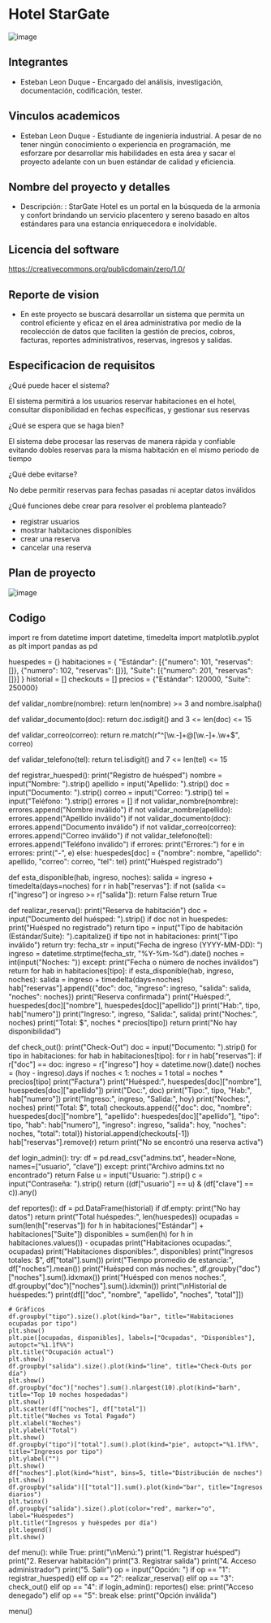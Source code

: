# Hotel StarGate
![image](https://github.com/user-attachments/assets/ff79ecc4-74f1-47f0-bf9a-efc92a83aea7)

## Integrantes
- Esteban Leon Duque - Encargado del análisis, investigación, documentación, codificación, tester.
  
## Vinculos academicos 
- Esteban Leon Duque - Estudiante de ingeniería industrial. A pesar de no tener ningún conocimiento o experiencia en programación, me esforzare por desarrollar mis habilidades en esta área y sacar el proyecto adelante con un buen estándar de calidad y eficiencia.

## Nombre del proyecto y detalles
- Descripción: : StarGate Hotel es un portal en la búsqueda de la armonía y confort brindando un servicio placentero y sereno basado en altos estándares para una estancia enriquecedora e inolvidable.
  
## Licencia del software 
https://creativecommons.org/publicdomain/zero/1.0/

## Reporte de vision
- En este proyecto se buscará desarrollar un sistema que permita un control eficiente y eficaz en el área administrativa por medio de la recolección de datos que faciliten la gestión de precios, cobros, facturas, reportes administrativos, reservas, ingresos y salidas.
  
## Especificacion de requisitos 
¿Qué puede hacer el sistema?

El sistema permitirá a los usuarios reservar habitaciones en el hotel, consultar disponibilidad en fechas específicas, y gestionar sus reservas

¿Qué se espera que se haga bien?

El sistema debe procesar las reservas de manera rápida y confiable evitando dobles reservas para la misma habitación en el mismo periodo de tiempo

¿Qué debe evitarse?

No debe permitir reservas para fechas pasadas ni aceptar datos inválidos

¿Qué funciones debe crear para resolver el problema planteado?

-	registrar usuarios
-	mostrar habitaciones disponibles
-	crear una reserva
- cancelar una reserva

## Plan de proyecto 

![image](https://github.com/user-attachments/assets/27395fc1-91c2-4e4c-a3a6-0854a046e0b8)

## Codigo
import re
from datetime import datetime, timedelta
import matplotlib.pyplot as plt
import pandas as pd

huespedes = {}
habitaciones = {
    "Estándar": [{"numero": 101, "reservas": []}, {"numero": 102, "reservas": []}],
    "Suite": [{"numero": 201, "reservas": []}]
}
historial = []
checkouts = []
precios = {"Estándar": 120000, "Suite": 250000}

def validar_nombre(nombre):
    return len(nombre) >= 3 and nombre.isalpha()

def validar_documento(doc):
    return doc.isdigit() and 3 <= len(doc) <= 15

def validar_correo(correo):
    return re.match(r"^[\w\.-]+@[\w\.-]+\.\w+$", correo)

def validar_telefono(tel):
    return tel.isdigit() and 7 <= len(tel) <= 15

def registrar_huesped():
    print("Registro de huésped")
    nombre = input("Nombre: ").strip()
    apellido = input("Apellido: ").strip()
    doc = input("Documento: ").strip()
    correo = input("Correo: ").strip()
    tel = input("Teléfono: ").strip()
    errores = []
    if not validar_nombre(nombre): errores.append("Nombre inválido")
    if not validar_nombre(apellido): errores.append("Apellido inválido")
    if not validar_documento(doc): errores.append("Documento inválido")
    if not validar_correo(correo): errores.append("Correo inválido")
    if not validar_telefono(tel): errores.append("Teléfono inválido")
    if errores:
        print("Errores:")
        for e in errores: print("-", e)
    else:
        huespedes[doc] = {"nombre": nombre, "apellido": apellido, "correo": correo, "tel": tel}
        print("Huésped registrado")

def esta_disponible(hab, ingreso, noches):
    salida = ingreso + timedelta(days=noches)
    for r in hab["reservas"]:
        if not (salida <= r["ingreso"] or ingreso >= r["salida"]):
            return False
    return True

def realizar_reserva():
    print("Reserva de habitación")
    doc = input("Documento del huésped: ").strip()
    if doc not in huespedes:
        print("Huésped no registrado")
        return
    tipo = input("Tipo de habitación (Estándar/Suite): ").capitalize()
    if tipo not in habitaciones:
        print("Tipo inválido")
        return
    try:
        fecha_str = input("Fecha de ingreso (YYYY-MM-DD): ")
        ingreso = datetime.strptime(fecha_str, "%Y-%m-%d").date()
        noches = int(input("Noches: "))
    except:
        print("Fecha o número de noches inválidos")
        return
    for hab in habitaciones[tipo]:
        if esta_disponible(hab, ingreso, noches):
            salida = ingreso + timedelta(days=noches)
            hab["reservas"].append({"doc": doc, "ingreso": ingreso, "salida": salida, "noches": noches})
            print("Reserva confirmada")
            print("Huésped:", huespedes[doc]["nombre"], huespedes[doc]["apellido"])
            print("Hab:", tipo, hab["numero"])
            print("Ingreso:", ingreso, "Salida:", salida)
            print("Noches:", noches)
            print("Total: $", noches * precios[tipo])
            return
    print("No hay disponibilidad")

def check_out():
    print("Check-Out")
    doc = input("Documento: ").strip()
    for tipo in habitaciones:
        for hab in habitaciones[tipo]:
            for r in hab["reservas"]:
                if r["doc"] == doc:
                    ingreso = r["ingreso"]
                    hoy = datetime.now().date()
                    noches = (hoy - ingreso).days
                    if noches < 1: noches = 1
                    total = noches * precios[tipo]
                    print("Factura")
                    print("Huésped:", huespedes[doc]["nombre"], huespedes[doc]["apellido"])
                    print("Doc:", doc)
                    print("Tipo:", tipo, "Hab:", hab["numero"])
                    print("Ingreso:", ingreso, "Salida:", hoy)
                    print("Noches:", noches)
                    print("Total: $", total)
                    checkouts.append({"doc": doc, "nombre": huespedes[doc]["nombre"], "apellido": huespedes[doc]["apellido"],
                                      "tipo": tipo, "hab": hab["numero"], "ingreso": ingreso, "salida": hoy,
                                      "noches": noches, "total": total})
                    historial.append(checkouts[-1])
                    hab["reservas"].remove(r)
                    return
    print("No se encontró una reserva activa")

def login_admin():
    try:
        df = pd.read_csv("admins.txt", header=None, names=["usuario", "clave"])
    except:
        print("Archivo admins.txt no encontrado")
        return False
    u = input("Usuario: ").strip()
    c = input("Contraseña: ").strip()
    return ((df["usuario"] == u) & (df["clave"] == c)).any()

def reportes():
    df = pd.DataFrame(historial)
    if df.empty:
        print("No hay datos")
        return
    print("Total huéspedes:", len(huespedes))
    ocupadas = sum(len(h["reservas"]) for h in habitaciones["Estándar"] + habitaciones["Suite"])
    disponibles = sum(len(h) for h in habitaciones.values()) - ocupadas
    print("Habitaciones ocupadas:", ocupadas)
    print("Habitaciones disponibles:", disponibles)
    print("Ingresos totales: $", df["total"].sum())
    print("Tiempo promedio de estancia:", df["noches"].mean())
    print("Huésped con más noches:", df.groupby("doc")["noches"].sum().idxmax())
    print("Huésped con menos noches:", df.groupby("doc")["noches"].sum().idxmin())
    print("\nHistorial de huéspedes:")
    print(df[["doc", "nombre", "apellido", "noches", "total"]])

    # Gráficos
    df.groupby("tipo").size().plot(kind="bar", title="Habitaciones ocupadas por tipo")
    plt.show()
    plt.pie([ocupadas, disponibles], labels=["Ocupadas", "Disponibles"], autopct="%1.1f%%")
    plt.title("Ocupación actual")
    plt.show()
    df.groupby("salida").size().plot(kind="line", title="Check-Outs por día")
    plt.show()
    df.groupby("doc")["noches"].sum().nlargest(10).plot(kind="barh", title="Top 10 noches hospedadas")
    plt.show()
    plt.scatter(df["noches"], df["total"])
    plt.title("Noches vs Total Pagado")
    plt.xlabel("Noches")
    plt.ylabel("Total")
    plt.show()
    df.groupby("tipo")["total"].sum().plot(kind="pie", autopct="%1.1f%%", title="Ingresos por tipo")
    plt.ylabel("")
    plt.show()
    df["noches"].plot(kind="hist", bins=5, title="Distribución de noches")
    plt.show()
    df.groupby("salida")[["total"]].sum().plot(kind="bar", title="Ingresos diarios")
    plt.twinx()
    df.groupby("salida").size().plot(color="red", marker="o", label="Huéspedes")
    plt.title("Ingresos y huéspedes por día")
    plt.legend()
    plt.show()

def menu():
    while True:
        print("\nMenú:")
        print("1. Registrar huésped")
        print("2. Reservar habitación")
        print("3. Registrar salida")
        print("4. Acceso administrador")
        print("5. Salir")
        op = input("Opción: ")
        if op == "1":
            registrar_huesped()
        elif op == "2":
            realizar_reserva()
        elif op == "3":
            check_out()
        elif op == "4":
            if login_admin():
                reportes()
            else:
                print("Acceso denegado")
        elif op == "5":
            break
        else:
            print("Opción inválida")

menu()

